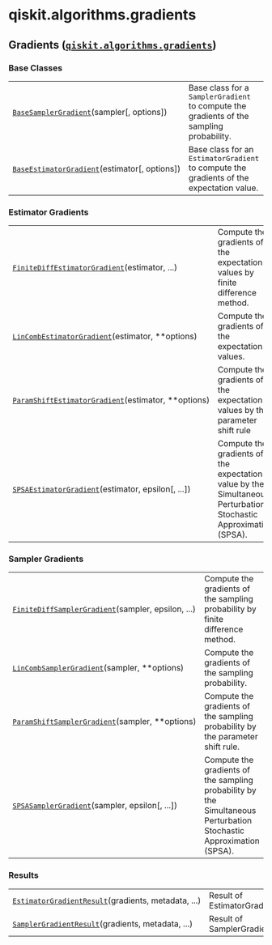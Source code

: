 <span id="qiskit-algorithms-gradients" />

# qiskit.algorithms.gradients

## Gradients ([`qiskit.algorithms.gradients`](#module-qiskit.algorithms.gradients "qiskit.algorithms.gradients"))

### Base Classes

|                                                                                                                                                         |                                                                                          |
| ------------------------------------------------------------------------------------------------------------------------------------------------------- | ---------------------------------------------------------------------------------------- |
| [`BaseSamplerGradient`](qiskit.algorithms.gradients.BaseSamplerGradient "qiskit.algorithms.gradients.BaseSamplerGradient")(sampler\[, options])         | Base class for a `SamplerGradient` to compute the gradients of the sampling probability. |
| [`BaseEstimatorGradient`](qiskit.algorithms.gradients.BaseEstimatorGradient "qiskit.algorithms.gradients.BaseEstimatorGradient")(estimator\[, options]) | Base class for an `EstimatorGradient` to compute the gradients of the expectation value. |

### Estimator Gradients

|                                                                                                                                                                            |                                                                                                                  |
| -------------------------------------------------------------------------------------------------------------------------------------------------------------------------- | ---------------------------------------------------------------------------------------------------------------- |
| [`FiniteDiffEstimatorGradient`](qiskit.algorithms.gradients.FiniteDiffEstimatorGradient "qiskit.algorithms.gradients.FiniteDiffEstimatorGradient")(estimator, ...)         | Compute the gradients of the expectation values by finite difference method.                                     |
| [`LinCombEstimatorGradient`](qiskit.algorithms.gradients.LinCombEstimatorGradient "qiskit.algorithms.gradients.LinCombEstimatorGradient")(estimator, \*\*options)          | Compute the gradients of the expectation values.                                                                 |
| [`ParamShiftEstimatorGradient`](qiskit.algorithms.gradients.ParamShiftEstimatorGradient "qiskit.algorithms.gradients.ParamShiftEstimatorGradient")(estimator, \*\*options) | Compute the gradients of the expectation values by the parameter shift rule                                      |
| [`SPSAEstimatorGradient`](qiskit.algorithms.gradients.SPSAEstimatorGradient "qiskit.algorithms.gradients.SPSAEstimatorGradient")(estimator, epsilon\[, ...])               | Compute the gradients of the expectation value by the Simultaneous Perturbation Stochastic Approximation (SPSA). |

### Sampler Gradients

|                                                                                                                                                                     |                                                                                                                     |
| ------------------------------------------------------------------------------------------------------------------------------------------------------------------- | ------------------------------------------------------------------------------------------------------------------- |
| [`FiniteDiffSamplerGradient`](qiskit.algorithms.gradients.FiniteDiffSamplerGradient "qiskit.algorithms.gradients.FiniteDiffSamplerGradient")(sampler, epsilon, ...) | Compute the gradients of the sampling probability by finite difference method.                                      |
| [`LinCombSamplerGradient`](qiskit.algorithms.gradients.LinCombSamplerGradient "qiskit.algorithms.gradients.LinCombSamplerGradient")(sampler, \*\*options)           | Compute the gradients of the sampling probability.                                                                  |
| [`ParamShiftSamplerGradient`](qiskit.algorithms.gradients.ParamShiftSamplerGradient "qiskit.algorithms.gradients.ParamShiftSamplerGradient")(sampler, \*\*options)  | Compute the gradients of the sampling probability by the parameter shift rule.                                      |
| [`SPSASamplerGradient`](qiskit.algorithms.gradients.SPSASamplerGradient "qiskit.algorithms.gradients.SPSASamplerGradient")(sampler, epsilon\[, ...])                | Compute the gradients of the sampling probability by the Simultaneous Perturbation Stochastic Approximation (SPSA). |

### Results

|                                                                                                                                                                  |                              |
| ---------------------------------------------------------------------------------------------------------------------------------------------------------------- | ---------------------------- |
| [`EstimatorGradientResult`](qiskit.algorithms.gradients.EstimatorGradientResult "qiskit.algorithms.gradients.EstimatorGradientResult")(gradients, metadata, ...) | Result of EstimatorGradient. |
| [`SamplerGradientResult`](qiskit.algorithms.gradients.SamplerGradientResult "qiskit.algorithms.gradients.SamplerGradientResult")(gradients, metadata, ...)       | Result of SamplerGradient.   |
